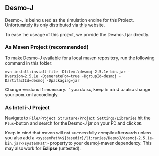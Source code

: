 
## Desmo-J

Desmo-J is being used as the simulation engine for this Project. Unfortunately its only distributed via [this](http://desmoj.sourceforge.net/home.html) website.

To ease the useage of this project, we provide the Desmo-J jar directly.

### As Maven Project (recommended)

To make Desmo-J available for a local maven repository, run the following command in this folder:

```
mvn install:install-file -Dfile=.\desmoj-2.5.1e-bin.jar -Dversion=2.5.1e -DgeneratePom=true -DgroupId=desmoj -DartifactId=desmoj -Dpackaging=jar
```

Change versions if necessary. If you do so, keep in mind to also change your pom.xml accordingly.


### As Intelli-J Project

Navigate to `File/Project Structure/Project Settings/Libraries` hit the `Plus`-button and search for the Desmo-J jar on your PC and click `OK`.

Keep in mind that maven will not successfully compile afterwards unless you also add a
`<systemPath>${basedir}/libraries/DesmoJ/desmoj-2.5.1e-bin.jar</systemPath>` property to your desmoj-maven dependency. This may also work for <b>Eclipse</b> (untested).
